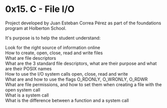 # 0x15. C - File I/O

Project developed by Juan Esteban Correa Pérez as part of the foundations program at Holberton School.

It's purpose is to help the student understand:

Look for the right source of information online<br />
How to create, open, close, read and write files<br />
What are file descriptors<br />
What are the 3 standard file descriptors, what are their purpose and what are their POSIX names<br />
How to use the I/O system calls open, close, read and write<br />
What are and how to use the flags O_RDONLY, O_WRONLY, O_RDWR<br />
What are file permissions, and how to set them when creating a file with the open system call<br />
What is a system call<br />
What is the difference between a function and a system call<br />
